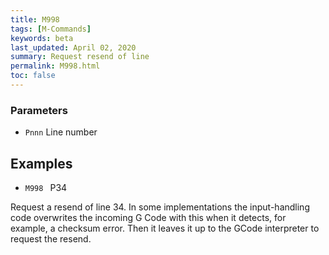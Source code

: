 ```yaml
---
title: M998
tags: [M-Commands] 
keywords: beta 
last_updated: April 02, 2020 
summary: Request resend of line 
permalink: M998.html
toc: false 
---
```



### Parameters

* `Pnnn` Line number

## Examples

* ` M998  ` P34

Request a resend of line 34. In some implementations the input-handling code overwrites the incoming G Code with this when it detects, for example, a checksum error. Then it leaves it up to the GCode interpreter to request the resend.

